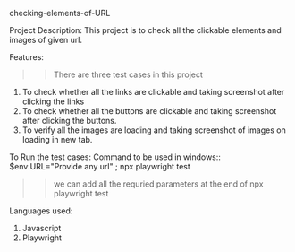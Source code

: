  checking-elements-of-URL

 Project Description:
 This project is to check all the clickable elements and images of given url.

 Features:
>> There are three test cases in this project
 1. To check whether all the links are clickable and taking screenshot after clicking the links
 2. To check whether all the buttons are clickable and taking screenshot  after clicking the buttons.
 3. To verify all the images are loading and taking screenshot of images on loading in new tab.

  To Run the test cases:
  Command to be used in windows:: 
    $env:URL="Provide any url" ; npx playwright test
   >> we can add all the requried parameters at the end of npx playwright test

 Languages used:
 1. Javascript
 2. Playwright
